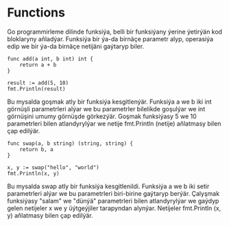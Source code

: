 # Functions

Go programmirleme dilinde funksiýa, belli bir funksiýany ýerine ýetirýän kod bloklaryny aňladýar. Funksiýa bir ýa-da birnäçe parametr alyp, operasiýa edip we bir ýa-da birnäçe netijäni gaýtaryp biler.

```golang
func add(a int, b int) int {
    return a + b
}
​
result := add(5, 10)
fmt.Println(result)
```

Bu mysalda goşmak atly bir funksiýa kesgitlenýär. Funksiýa a we b iki int görnüşli parametrleri alýar we bu parametrler bilelikde goşulýar we int görnüşini umumy görnüşde görkezýär. Goşmak funksiýasy 5 we 10 parametrleri bilen atlandyrylýar we netije fmt.Println (netije) aňlatmasy bilen çap edilýär.

```golang
func swap(a, b string) (string, string) {
    return b, a
}
​
x, y := swap("hello", "world")
fmt.Println(x, y)
```

Bu mysalda swap atly bir funksiýa kesgitlenildi. Funksiýa a we b iki setir parametrleri alýar we bu parametrleri biri-birine gaýtaryp berýär. Çalyşmak funksiýasy "salam" we "dünýä" parametrleri bilen atlandyrylýar we gaýdyp gelen netijeler x we ​​y üýtgeýjiler tarapyndan alynýar. Netijeler fmt.Println (x, y) aňlatmasy bilen çap edilýär.
